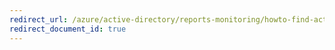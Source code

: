 ```yaml
---
redirect_url: /azure/active-directory/reports-monitoring/howto-find-activity-reports
redirect_document_id: true
---
```


